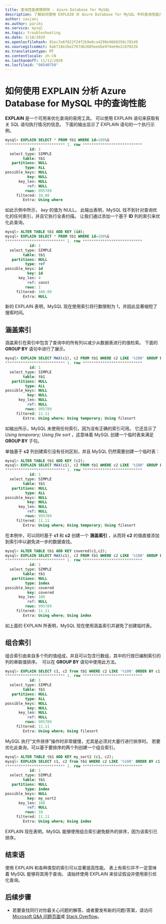 ```yaml
---
title: 查询性能故障排除 - Azure Database for MySQL
description: 了解如何使用 EXPLAIN 对 Azure Database for MySQL 中的查询性能问题进行故障排除。
author: savjani
ms.author: pariks
ms.service: mysql
ms.topic: troubleshooting
ms.date: 3/18/2020
ms.openlocfilehash: 81ec7e6f822f24f2b9e6ca4298e9668358c78149
ms.sourcegitcommit: 6ab718e1be2767db2605eeebe974ee9e2c07022b
ms.translationtype: MT
ms.contentlocale: zh-CN
ms.lasthandoff: 11/12/2020
ms.locfileid: "94540750"
---
```

# <a name="how-to-use-explain-to-profile-query-performance-in-azure-database-for-mysql"></a>如何使用 EXPLAIN 分析 Azure Database for MySQL 中的查询性能
**EXPLAIN** 是一个可用来优化查询的易用工具。 可以使用 EXPLAIN 语句来获取有关 SQL 语句执行情况的信息。 下面的输出显示了 EXPLAIN 语句的一个执行示例。

```sql
mysql> EXPLAIN SELECT * FROM tb1 WHERE id=100\G
*************************** 1. row ***************************
           id: 1
  select_type: SIMPLE
        table: tb1
   partitions: NULL
         type: ALL
possible_keys: NULL
          key: NULL
      key_len: NULL
          ref: NULL
         rows: 995789
     filtered: 10.00
        Extra: Using where
```

如此示例中所示， *key* 的值为 NULL。 此输出表明，MySQL 找不到针对查询优化的任何索引，并且它执行全表扫描。 让我们通过添加一个基于 **ID** 列的索引来优化此查询。

```sql
mysql> ALTER TABLE tb1 ADD KEY (id);
mysql> EXPLAIN SELECT * FROM tb1 WHERE id=100\G
*************************** 1. row ***************************
           id: 1
  select_type: SIMPLE
        table: tb1
   partitions: NULL
         type: ref
possible_keys: id
          key: id
      key_len: 4
          ref: const
         rows: 1
     filtered: 100.00
        Extra: NULL
```

新的 EXPLAIN 表明，MySQL 现在使用索引将行数限制为 1，并因此显著缩短了搜索时间。
 
## <a name="covering-index"></a>涵盖索引
涵盖索引在索引中包含了查询中的所有列以减少从数据表进行的值检索。 下面的 **GROUP BY** 语句中进行了展示。
 
```sql
mysql> EXPLAIN SELECT MAX(c1), c2 FROM tb1 WHERE c2 LIKE '%100' GROUP BY c1\G
*************************** 1. row ***************************
           id: 1
  select_type: SIMPLE
        table: tb1
   partitions: NULL
         type: ALL
possible_keys: NULL
          key: NULL
      key_len: NULL
          ref: NULL
         rows: 995789
     filtered: 11.11
        Extra: Using where; Using temporary; Using filesort
```

如输出所示，MySQL 未使用任何索引，因为没有正确的索引可用。 它还显示了 *Using temporary; Using file sort* ，这意味着 MySQL 创建一个临时表来满足 **GROUP BY** 子句。
 
单独基于 **c2** 列创建索引没有任何区别，并且 MySQL 仍然需要创建一个临时表：

```sql 
mysql> ALTER TABLE tb1 ADD KEY (c2);
mysql> EXPLAIN SELECT MAX(c1), c2 FROM tb1 WHERE c2 LIKE '%100' GROUP BY c1\G
*************************** 1. row ***************************
           id: 1
  select_type: SIMPLE
        table: tb1
   partitions: NULL
         type: ALL
possible_keys: NULL
          key: NULL
      key_len: NULL
          ref: NULL
         rows: 995789
     filtered: 11.11
        Extra: Using where; Using temporary; Using filesort
```

在本例中，可以同时基于 **c1** 和 **c2** 创建一个 **涵盖索引** ，从而将 **c2** 的值直接添加到索引中以避免进一步的数据查找。

```sql 
mysql> ALTER TABLE tb1 ADD KEY covered(c1,c2);
mysql> EXPLAIN SELECT MAX(c1), c2 FROM tb1 WHERE c2 LIKE '%100' GROUP BY c1\G
*************************** 1. row ***************************
           id: 1
  select_type: SIMPLE
        table: tb1
   partitions: NULL
         type: index
possible_keys: covered
          key: covered
      key_len: 108
          ref: NULL
         rows: 995789
     filtered: 11.11
        Extra: Using where; Using index
```

如上面的 EXPLAIN 所表明，MySQL 现在使用涵盖索引并避免了创建临时表。 

## <a name="combined-index"></a>组合索引
组合索引由来自多个列的值组成，并且可以包含行数组，其中的行按已编制索引的列的串联值排序。  可以在 **GROUP BY** 语句中使用此方法。

```sql
mysql> EXPLAIN SELECT c1, c2 from tb1 WHERE c2 LIKE '%100' ORDER BY c1 DESC LIMIT 10\G
*************************** 1. row ***************************
           id: 1
  select_type: SIMPLE
        table: tb1
   partitions: NULL
         type: ALL
possible_keys: NULL
          key: NULL
      key_len: NULL
          ref: NULL
         rows: 995789
     filtered: 11.11
        Extra: Using where; Using filesort
```

MySQL 执行“文件排序”操作时非常缓慢，尤其是必须对大量行进行排序时。 若要优化此查询，可以基于要排序的两个列创建一个组合索引。

```sql 
mysql> ALTER TABLE tb1 ADD KEY my_sort2 (c1, c2);
mysql> EXPLAIN SELECT c1, c2 from tb1 WHERE c2 LIKE '%100' ORDER BY c1 DESC LIMIT 10\G
*************************** 1. row ***************************
           id: 1
  select_type: SIMPLE
        table: tb1
   partitions: NULL
         type: index
possible_keys: NULL
          key: my_sort2
      key_len: 108
          ref: NULL
         rows: 10
     filtered: 11.11
        Extra: Using where; Using index
```

EXPLAIN 现在表明，MySQL 能够使用组合索引避免额外的排序，因为该索引已排序。
 
## <a name="conclusion"></a>结束语
 
使用 EXPLAIN 和各种类型的索引可以显著提高性能。 表上有索引并不一定意味着 MySQL 能够将其用于查询。 请始终使用 EXPLAIN 来验证假设并使用索引优化查询。


## <a name="next-steps"></a>后续步骤
- 若要查找同行对你最关心问题的解答，或者要发布新的问题/答案，请访问 [Microsoft Q&A 问题页面](/answers/topics/azure-database-mysql.html)或 [Stack Overflow](https://stackoverflow.com/questions/tagged/azure-database-mysql)。